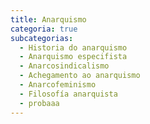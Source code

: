```yaml
---
title: Anarquismo
categoria: true
subcategorias:
  - Historia do anarquismo
  - Anarquismo especifista
  - Anarcosindicalismo
  - Achegamento ao anarquismo
  - Anarcofeminismo
  - Filosofía anarquista
  - probaaa
---
```


